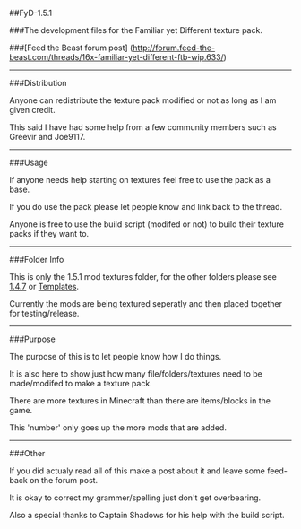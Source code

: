 ##FyD-1.5.1

###The development files for the Familiar yet Different texture pack.

###[Feed the Beast forum post] (http://forum.feed-the-beast.com/threads/16x-familiar-yet-different-ftb-wip.633/)
***
###Distribution

Anyone can redistribute the texture pack modified or not as long as I am given credit.

This said I have had some help from a few community members such as Greevir and Joe9117.
***
###Usage

If anyone needs help starting on textures feel free to use the pack as a base.

If you do use the pack please let people know and link back to the thread.

Anyone is free to use the build script (modifed or not) to build their texture packs if they want to.
***
###Folder Info

This is only the 1.5.1 mod textures folder, for the other folders please see [1.4.7](https://github.com/Morton00000/FyD-1.4.7) or [Templates](https://github.com/Morton00000/FyD-Template_Files).

Currently the mods are being textured seperatly and then placed together for testing/release.
***
###Purpose

The purpose of this is to let people know how I do things.

It is also here to show just how many file/folders/textures need to be made/modifed to make a texture pack.

There are more textures in Minecraft than there are items/blocks in the game.

This 'number' only goes up the more mods that are added.
***
###Other

If you did actualy read all of this make a post about it and leave some feed-back on the forum post.

It is okay to correct my grammer/spelling just don't get overbearing.

Also a special thanks to Captain Shadows for his help with the build script.
